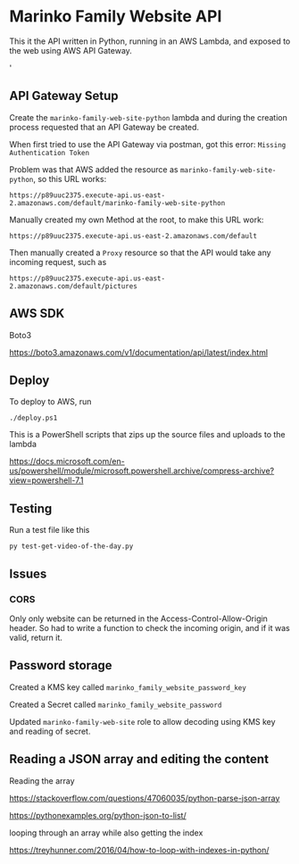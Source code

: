 # Marinko Family Website API

This it the API written in Python, running in an AWS Lambda, and exposed to the web using AWS API Gateway.


'
## API Gateway Setup

Create the `marinko-family-web-site-python` lambda and during the creation process requested that an API Gateway be created.

When first tried to use the API Gateway via postman, got this error: `Missing Authentication Token`

Problem was that AWS added the resource as `marinko-family-web-site-python`, so this URL works:

`https://p89uuc2375.execute-api.us-east-2.amazonaws.com/default/marinko-family-web-site-python`

Manually created my own Method at the root, to make this URL work:

`https://p89uuc2375.execute-api.us-east-2.amazonaws.com/default`


Then manually created a `Proxy` resource so that the API would take any incoming request, such as

`https://p89uuc2375.execute-api.us-east-2.amazonaws.com/default/pictures`


## AWS SDK

Boto3

https://boto3.amazonaws.com/v1/documentation/api/latest/index.html


## Deploy

To deploy to AWS, run 

`./deploy.ps1`

This is a PowerShell scripts that zips up the source files and uploads to the lambda

https://docs.microsoft.com/en-us/powershell/module/microsoft.powershell.archive/compress-archive?view=powershell-7.1

## Testing

Run a test file like  this

`py test-get-video-of-the-day.py`


## Issues

### CORS

Only only website can be returned in the Access-Control-Allow-Origin header.  So had to write a function to check the incoming origin, and if it was valid, return it.

## Password storage
Created a KMS key called `marinko_family_website_password_key`

Created a Secret called `marinko_family_website_password`

Updated `marinko-family-web-site` role to allow decoding using KMS key and reading of secret.

## Reading a JSON array and editing the content

Reading the array

https://stackoverflow.com/questions/47060035/python-parse-json-array

https://pythonexamples.org/python-json-to-list/

looping through an array while also getting the index

https://treyhunner.com/2016/04/how-to-loop-with-indexes-in-python/